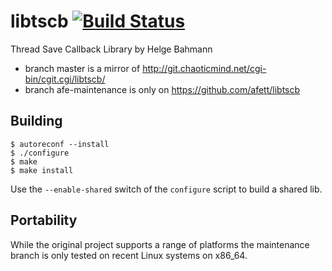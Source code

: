 # libtscb [![Build Status](https://travis-ci.org/afett/libtscb.svg?branch=afe-maintenance)](https://travis-ci.org/afett/libtscb)
Thread Save Callback Library by Helge Bahmann

* branch master is a mirror of http://git.chaoticmind.net/cgi-bin/cgit.cgi/libtscb/
* branch afe-maintenance is only on https://github.com/afett/libtscb

## Building

    $ autoreconf --install
    $ ./configure
    $ make
    $ make install

Use the `--enable-shared` switch of the `configure` script to build a shared lib.

## Portability

While the original project supports a range of platforms the maintenance
branch is only tested on recent Linux systems on x86_64.
